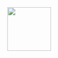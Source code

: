 
  <img src="https://media.giphy.com/media/TI9HiyUqRm75jPyKQ5/giphy-downsized.gif" width="100" height="100"/>
  
<!--
**RomanBrix/RomanBrix** is a ✨ _special_ ✨ repository because its `README.md` (this file) appears on your GitHub profile.

Here are some ideas to get you started:

- 🔭 I’m currently working on ...
- 🌱 I’m currently learning ...
- 👯 I’m looking to collaborate on ...
- 🤔 I’m looking for help with ...
- 💬 Ask me about ...
- 📫 How to reach me: ...
- 😄 Pronouns: ...
- ⚡ Fun fact: ...
-->
